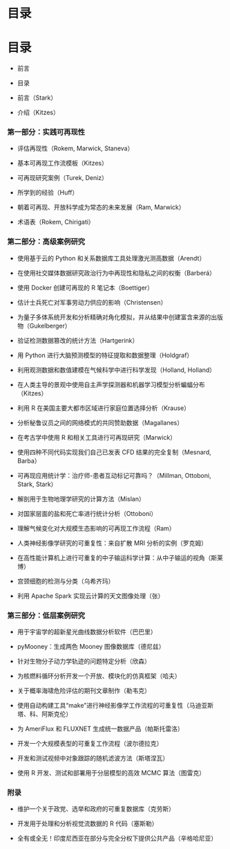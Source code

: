 # 目录

# 目录

+   前言

+   目录

+   前言（Stark）

+   介绍（Kitzes）

### 第一部分：实践可再现性

+   评估再现性（Rokem, Marwick, Staneva）

+   基本可再现工作流模板（Kitzes）

+   可再现研究案例（Turek, Deniz）

+   所学到的经验（Huff）

+   朝着可再现、开放科学成为常态的未来发展（Ram, Marwick）

+   术语表（Rokem, Chirigati）

### 第二部分：高级案例研究

+   使用基于云的 Python 和关系数据库工具处理激光测高数据（Arendt）

+   在使用社交媒体数据研究政治行为中再现性和隐私之间的权衡（Barberá）

+   使用 Docker 创建可再现的 R 笔记本（Boettiger）

+   估计士兵死亡对军事劳动力供应的影响（Christensen）

+   为量子多体系统开发和分析精确对角化模拟，并从结果中创建富含来源的出版物（Gukelberger）

+   验证检测数据篡改的统计方法（Hartgerink）

+   用 Python 进行大脑预测模型的特征提取和数据整理（Holdgraf）

+   利用观测数据和数值建模在气候科学中进行科学发现（Holland, Holland）

+   在人类主导的景观中使用自主声学探测器和机器学习模型分析蝙蝠分布（Kitzes）

+   利用 R 在美国主要大都市区域进行家庭位置选择分析（Krause）

+   分析秘鲁议员之间的网络模式的共同赞助数据（Magallanes）

+   在考古学中使用 R 和相关工具进行可再现研究（Marwick）

+   使用四种不同代码实现我们自己已发表 CFD 结果的完全复制（Mesnard, Barba）

+   可再现应用统计学：治疗师-患者互动标记可靠吗？（Millman, Ottoboni, Stark, Stark）

+   解剖用于生物地理学研究的计算方法（Mislan）

+   对国家层面的盐和死亡率进行统计分析（Ottoboni）

+   理解气候变化对大规模生态影响的可再现工作流程（Ram）

+   人类神经影像学研究的可重复性：来自扩散 MRI 分析的实例（罗克姆）

+   在高性能计算机上进行可重复的中子输运科学计算：从中子输运的视角（斯莱博）

+   宫颈细胞的检测与分类（乌希齐玛）

+   利用 Apache Spark 实现云计算的天文图像处理（张）

### 第三部分：低层案例研究

+   用于宇宙学的超新星光曲线数据分析软件（巴巴里）

+   pyMooney：生成两色 Mooney 图像数据库（德尼兹）

+   针对生物分子动力学轨迹的问题特定分析（欣森）

+   为核燃料循环分析开发一个开放、模块化的仿真框架（哈夫）

+   关于概率海啸危险评估的期刊文章制作（勒韦克）

+   使用自动构建工具“make”进行神经影像学工作流程的可重复性（马迪亚斯塔、科、阿斯克伦）

+   为 AmeriFlux 和 FLUXNET 生成统一数据产品（帕斯托雷洛）

+   开发一个大规模表型的可重复工作流程（波尔德拉克）

+   开发和测试视频中对象跟踪的随机滤波方法（斯塔涅瓦）

+   使用 R 开发、测试和部署用于分层模型的高效 MCMC 算法（图雷克）

### 附录

+   维护一个关于政党、选举和政府的可重复数据库（克劳斯）

+   开发用于处理和分析视觉流数据的 R 代码（塞斯勒）

+   全有或全无！印度尼西亚在部分与完全分权下提供公共产品（辛格哈尼亚）
